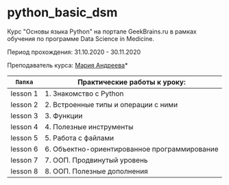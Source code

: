 # python_basic_dsm
Курс "Основы языка Python" на портале GeekBrains.ru в рамках обучения по программе Data Science in Medicine.

Период прохождения: 31.10.2020 - 30.11.2020 

Преподаватель курса: [Мария Андреева](https://geekbrains.ru/users/2932404 "Профиль преподавателя на GB")*


`Папка` | Практические работы к уроку: | 
--- | --- | 
lesson 1 | 1. Знакомство с Python|
lesson 2 | 2. Встроенные типы и операции с ними |
lesson 3 | 3. Функции |
lesson 4 | 4. Полезные инструменты |
lesson 5 | 5. Работа с файлами |
lesson 6 | 6. Объектно-ориентированное программирование |
lesson 7 | 7. ООП. Продвинутый уровень |
lesson 8 | 8. ООП. Полезные дополнения |
 
